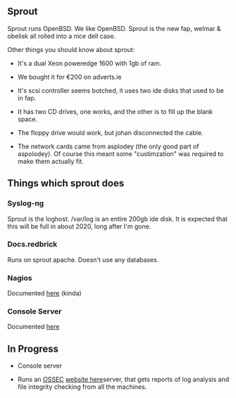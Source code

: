 ## Sprout

Sprout runs OpenBSD. We like OpenBSD. Sprout is the new fap, welmar & obelisk all rolled into a nice dell case.

Other things you should know about sprout:

*  It's a dual Xeon poweredge 1600 with 1gb of ram.

*  We bought it for €200 on adverts.ie

*  It's scsi controller seems botched, it uses two ide disks that used to be in fap.

*  It has two CD drives, one works, and the other is to fill up the blank space.

*  The floppy drive would work, but johan disconnected the cable.

*  The network cards came from asplodey (the only good part of aspolodey). Of course this meant some "custimzation" was required to make them actually fit.

## Things which sprout does

### Syslog-ng

Sprout is the loghost. /var/log is an entire 200gb ide disk. It is expected that this will be full in about 2020, long after I'm gone.

### Docs.redbrick

Runs on sprout apache. Doesn't use any databases.

### Nagios

Documented [here](/services/nagios) (kinda)

### Console Server

Documented [here](/legacy/procedures/sprout-serial)

## In Progress

*  Console server

*  Runs an [OSSEC](OSSEC) [website here](http://www.ossec.net)server, that gets reports of log analysis and file integrity checking from all the machines.
